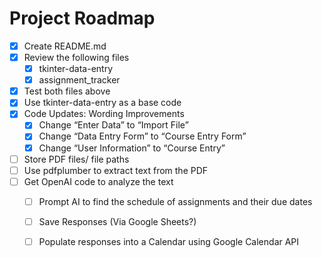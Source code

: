# Project Roadmap
- [X] Create README.md
- [X] Review the following files
  - [X]   tkinter-data-entry
  - [X]   assignment_tracker
- [X] Test both files above
- [X] Use tkinter-data-entry as a base code
- [X] Code Updates: Wording Improvements
	- [X] Change “Enter Data” to “Import File”
 	- [X] Change “Data Entry Form” to “Course Entry Form”
 	- [X] Change “User Information” to “Course Entry”
 - [ ] Store PDF files/ file paths
 - [ ] Use pdfplumber to extract text from the PDF
 - [ ] Get OpenAI code to analyze the text
 	- [ ] Prompt AI to find the schedule of assignments and their due dates
  	- [ ] Save Responses (Via Google Sheets?)
   - [ ] Populate responses into a Calendar using Google Calendar API
  
